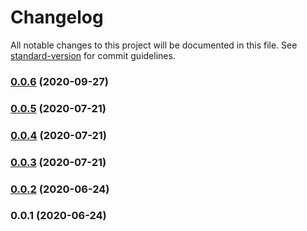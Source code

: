 # Changelog

All notable changes to this project will be documented in this file. See [standard-version](https://github.com/conventional-changelog/standard-version) for commit guidelines.

### [0.0.6](https://github.com/nutritionix/cxh-api-client/compare/v0.0.5...v0.0.6) (2020-09-27)

### [0.0.5](https://github.com/nutritionix/cxh-api-client/compare/v0.0.4...v0.0.5) (2020-07-21)

### [0.0.4](https://github.com/nutritionix/cxh-api-client/compare/v0.0.3...v0.0.4) (2020-07-21)

### [0.0.3](https://github.com/nutritionix/cxh-api-client/compare/v0.0.2...v0.0.3) (2020-07-21)

### [0.0.2](https://github.com/nutritionix/cxh-api-client/compare/v0.0.1...v0.0.2) (2020-06-24)

### 0.0.1 (2020-06-24)
